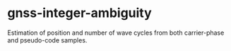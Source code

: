 # gnss-integer-ambiguity
Estimation of position and number of wave cycles from both carrier-phase and pseudo-code samples.